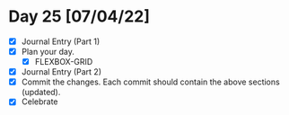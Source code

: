 # Day 25 [07/04/22]

- [x] Journal Entry (Part 1)
- [x] Plan your day.
  - [x] FLEXBOX-GRID
- [x] Journal Entry (Part 2)
- [x] Commit the changes. Each commit should contain the above sections (updated).
- [x] Celebrate
<!-- [x] to tick -->
